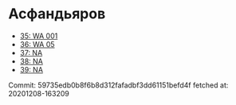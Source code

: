 # Асфандьяров
- [35: WA 001](35.md)
- [36: WA 05](36.md)
- [37: NA](37.md)
- [38: NA](38.md)
- [39: NA](39.md)

Commit: 59735edb0b8f6b8d312fafadbf3dd61151befd4f
 fetched at: 20201208-163209
